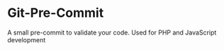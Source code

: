 Git-Pre-Commit
==============

A small pre-commit to validate your code. Used for PHP and JavaScript development